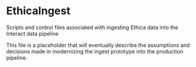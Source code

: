 # EthicaIngest
Scripts and control files associated with ingesting Ethica data into the Interact data pipeline

This file is a placeholder that will eventually describe the assumptions and decisions made in modernizing the ingest prototype into the production pipeline.
